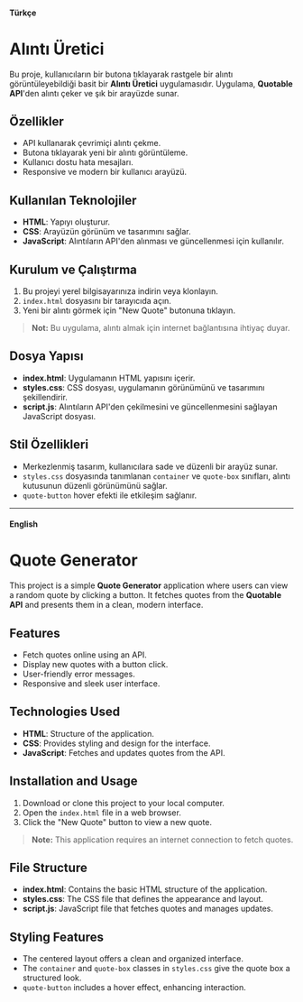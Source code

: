 #### Türkçe

# Alıntı Üretici

Bu proje, kullanıcıların bir butona tıklayarak rastgele bir alıntı görüntüleyebildiği basit bir **Alıntı Üretici** uygulamasıdır. Uygulama, **Quotable API**'den alıntı çeker ve şık bir arayüzde sunar.

## Özellikler

- API kullanarak çevrimiçi alıntı çekme.
- Butona tıklayarak yeni bir alıntı görüntüleme.
- Kullanıcı dostu hata mesajları.
- Responsive ve modern bir kullanıcı arayüzü.

## Kullanılan Teknolojiler

- **HTML**: Yapıyı oluşturur.
- **CSS**: Arayüzün görünüm ve tasarımını sağlar.
- **JavaScript**: Alıntıların API'den alınması ve güncellenmesi için kullanılır.

## Kurulum ve Çalıştırma

1. Bu projeyi yerel bilgisayarınıza indirin veya klonlayın.
2. `index.html` dosyasını bir tarayıcıda açın.
3. Yeni bir alıntı görmek için "New Quote" butonuna tıklayın.

> **Not:** Bu uygulama, alıntı almak için internet bağlantısına ihtiyaç duyar.

## Dosya Yapısı

- **index.html**: Uygulamanın HTML yapısını içerir.
- **styles.css**: CSS dosyası, uygulamanın görünümünü ve tasarımını şekillendirir.
- **script.js**: Alıntıların API'den çekilmesini ve güncellenmesini sağlayan JavaScript dosyası.

## Stil Özellikleri

- Merkezlenmiş tasarım, kullanıcılara sade ve düzenli bir arayüz sunar.
- `styles.css` dosyasında tanımlanan `container` ve `quote-box` sınıfları, alıntı kutusunun düzenli görünümünü sağlar.
- `quote-button` hover efekti ile etkileşim sağlanır.

---

#### English

# Quote Generator

This project is a simple **Quote Generator** application where users can view a random quote by clicking a button. It fetches quotes from the **Quotable API** and presents them in a clean, modern interface.

## Features

- Fetch quotes online using an API.
- Display new quotes with a button click.
- User-friendly error messages.
- Responsive and sleek user interface.

## Technologies Used

- **HTML**: Structure of the application.
- **CSS**: Provides styling and design for the interface.
- **JavaScript**: Fetches and updates quotes from the API.

## Installation and Usage

1. Download or clone this project to your local computer.
2. Open the `index.html` file in a web browser.
3. Click the "New Quote" button to view a new quote.

> **Note:** This application requires an internet connection to fetch quotes.

## File Structure

- **index.html**: Contains the basic HTML structure of the application.
- **styles.css**: The CSS file that defines the appearance and layout.
- **script.js**: JavaScript file that fetches quotes and manages updates.

## Styling Features

- The centered layout offers a clean and organized interface.
- The `container` and `quote-box` classes in `styles.css` give the quote box a structured look.
- `quote-button` includes a hover effect, enhancing interaction. 

